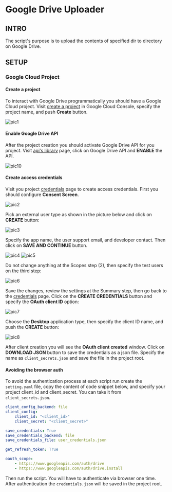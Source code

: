 # Google Drive Uploader

## INTRO

The script's purpose is to upload the contents of specified dir to directory 
on Google Drive.

## SETUP

### Google Cloud Project

#### Create a project

To interact with Google Drive programmatically you should have a Google Cloud project.
Visit [create a project](https://console.cloud.google.com/projectcreate) in Google Cloud
Console, specify the project name, and push **Create** button.

![pic1](docs/001-create-google-cloud-project.png)

#### Enable Google Drive API

After the project creation you should activate Google Drive API for you project. Visit
[api's library](https://console.cloud.google.com/apis/library) page, click on Google
Drive API and **ENABLE** the API.

![pic10](docs/010-drive-api.png)

#### Create access credentials

Visit you project [credentials](https://console.cloud.google.com/apis/credentials) page
to create access credentials. First you should configure **Consent Screen**.

![pic2](docs/002-configure-consent-screen.png)

Pick an external user type as shown in the picture below and click on **CREATE** button:

![pic3](docs/003-user-type.png)

Specify the app name, the user support email, and developer contact. Then click on
**SAVE AND CONTINUE** button.

![pic4](docs/004-app-info-01.png)
![pic5](docs/005-app-info-02.png)

Do not change anything at the Scopes step (2), then specify the test users on the
third step:

![pic6](docs/006-app-info-03.png)

Save the changes, review the settings at the Summary step, then go back to the
[credentials](https://console.cloud.google.com/apis/credentials) page. Click on the
**CREATE CREDENTIALS** button and specify the **OAuth client ID** option:

![pic7](docs/007-create-credentials.png)

Choose the **Desktop** application type, then specify the client ID name, 
and push the **CREATE** button:

![pic8](docs/008-create-oauth.png)

After client creation you will see the **OAuth client created** window. Click on
**DOWNLOAD JSON** button to save the credentials as a json file. Specify the name
as `client_secrets.json` and save the file in the project root.

#### Avoiding the browser auth

To avoid the authentication process at each script run create the `setting.yaml` file,
copy the content of code snippet below, and specify your project client_id and
client_secret. You can take it from `client_secrets.json`.

```yaml
client_config_backend: file
client_config:
    client_id: "<client_id>"
    client_secret: "<client_secret>"

save_credentials: True
save_credentials_backend: file
save_credentials_file: user_credentials.json

get_refresh_token: True

oauth_scope:
    - https://www.googleapis.com/auth/drive
    - https://www.googleapis.com/auth/drive.install
```

Then run the script. You will have to authenticate via browser one time.
After authentication the `credentials.json` will be saved in the project
root.